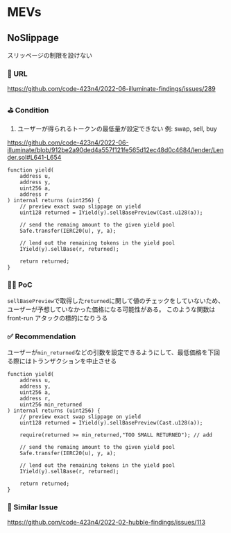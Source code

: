 # MEVs

## NoSlippage

スリッページの制限を設けない

### 🔗 URL

https://github.com/code-423n4/2022-06-illuminate-findings/issues/289

### ⛳️ Condition

1. ユーザーが得られるトークンの最低量が設定できない 例: swap, sell, buy

https://github.com/code-423n4/2022-06-illuminate/blob/912be2a90ded4a557f121fe565d12ec48d0c4684/lender/Lender.sol#L641-L654

```
function yield(
    address u,
    address y,
    uint256 a,
    address r
) internal returns (uint256) {
    // preview exact swap slippage on yield
    uint128 returned = IYield(y).sellBasePreview(Cast.u128(a));

    // send the remaing amount to the given yield pool
    Safe.transfer(IERC20(u), y, a);

    // lend out the remaining tokens in the yield pool
    IYield(y).sellBase(r, returned);

    return returned;
}
```

### 👨‍💻 PoC

`sellBasePreview`で取得した`returned`に関して値のチェックをしていないため、ユーザーが予想していなかった価格になる可能性がある。
このような関数は front-run アタックの標的になりうる

### ✅ Recommendation

ユーザーが`min_returned`などの引数を設定できるようにして、最低価格を下回る際にはトランザクションを中止させる

```
function yield(
    address u,
    address y,
    uint256 a,
    address r,
    uint256 min_returned
) internal returns (uint256) {
    // preview exact swap slippage on yield
    uint128 returned = IYield(y).sellBasePreview(Cast.u128(a));

    require(returned >= min_returned,"TOO SMALL RETURNED"); // add

    // send the remaing amount to the given yield pool
    Safe.transfer(IERC20(u), y, a);

    // lend out the remaining tokens in the yield pool
    IYield(y).sellBase(r, returned);

    return returned;
}
```

### 👬 Similar Issue

https://github.com/code-423n4/2022-02-hubble-findings/issues/113
